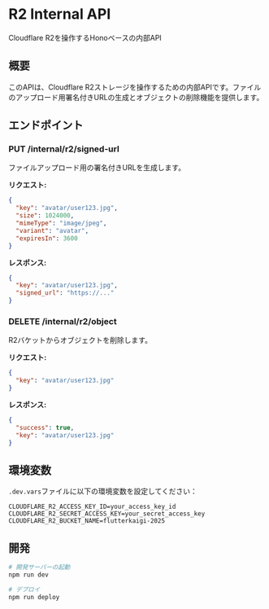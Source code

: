 # R2 Internal API

Cloudflare R2を操作するHonoベースの内部API

## 概要

このAPIは、Cloudflare R2ストレージを操作するための内部APIです。ファイルのアップロード用署名付きURLの生成とオブジェクトの削除機能を提供します。

## エンドポイント

### PUT /internal/r2/signed-url

ファイルアップロード用の署名付きURLを生成します。

**リクエスト:**
```json
{
  "key": "avatar/user123.jpg",
  "size": 1024000,
  "mimeType": "image/jpeg",
  "variant": "avatar",
  "expiresIn": 3600
}
```

**レスポンス:**
```json
{
  "key": "avatar/user123.jpg",
  "signed_url": "https://..."
}
```

### DELETE /internal/r2/object

R2バケットからオブジェクトを削除します。

**リクエスト:**
```json
{
  "key": "avatar/user123.jpg"
}
```

**レスポンス:**
```json
{
  "success": true,
  "key": "avatar/user123.jpg"
}
```

## 環境変数

`.dev.vars`ファイルに以下の環境変数を設定してください：

```
CLOUDFLARE_R2_ACCESS_KEY_ID=your_access_key_id
CLOUDFLARE_R2_SECRET_ACCESS_KEY=your_secret_access_key
CLOUDFLARE_R2_BUCKET_NAME=flutterkaigi-2025
```

## 開発

```bash
# 開発サーバーの起動
npm run dev

# デプロイ
npm run deploy
```
